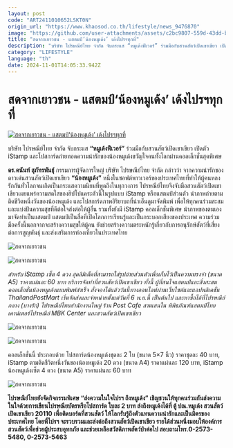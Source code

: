 ```yaml
---
layout: post
code: "ART2411010652LSKT0N"
origin_url: "https://www.khaosod.co.th/lifestyle/news_9476870"
image: "https://github.com/user-attachments/assets/c2bc9807-559d-43dd-ba90-1f7235a6105a"
title: "สดจากเยาวชน - แสตมป์‘น้องหมูเด้ง’ เด้งไปรฯทุกที่"
description: "บริษัท ไปรษณีย์ไทย จำกัด จับกระแส “หมูเด้งฟีเวอร์” ร่วมมือกับสวนสัตว์เปิดเขาเขียว เปิดตัว iStamp และโปสการ์ดถ่ายทอดความน่ารักของน้องหมูเด้งขวัญใจคนทั้งโลก"
category: "LIFESTYLE"
language: "th"
date: 2024-11-01T14:05:33.942Z
---
```


# สดจากเยาวชน - แสตมป์‘น้องหมูเด้ง’ เด้งไปรฯทุกที่

[![สดจากเยาวชน - แสตมป์‘น้องหมูเด้ง’ เด้งไปรฯทุกที่](https://www.khaosod.co.th/wpapp/uploads/2024/10/แสตมป์หมูเด้ง1.jpg "สดจากเยาวชน - แสตมป์‘น้องหมูเด้ง’ เด้งไปรฯทุกที่")](https://www.khaosod.co.th/wpapp/uploads/2024/10/แสตมป์หมูเด้ง1.jpg)

บริษัท ไปรษณีย์ไทย จำกัด จับกระแส **“หมูเด้งฟีเวอร์”** ร่วมมือกับสวนสัตว์เปิดเขาเขียว เปิดตัว iStamp และโปสการ์ดถ่ายทอดความน่ารักของน้องหมูเด้งขวัญใจคนทั้งโลกผ่านคอลเล็กชั่นสุดพิเศษ

**ดร.ดนันท์ สุภัทรพันธุ์** กรรมการผู้จัดการใหญ่ บริษัท ไปรษณีย์ไทย จำกัด กล่าวว่า จากความน่ารักของดาวเด่นสวนสัตว์เปิดเขาเขียว **“น้องหมูเด้ง”** หนึ่งในซอฟต์พาวเวอร์ของประเทศไทยที่ทำให้ผู้คนหลงรักกันทั่วโลกจนเกิดเป็นกระแสความนิยมที่พูดถึงในทุกวงการ ไปรษณีย์ไทยจึงจับมือสวนสัตว์เปิดเขาเขียวเผยแพร่ความสดใสของฮิปโปแคระตัวนี้ในรูปแบบ iStamp หรือแสตมป์ส่วนตัว นำภาพถ่ายตามติดชีวิตหนึ่งวันของน้องหมูเด้ง และโปสการ์ดภาพอิริยาบถที่น่าเอ็นดูมาจัดพิมพ์ เพื่อให้ทุกคนร่วมสะสมและแบ่งปันความสุขที่ดีต่อใจส่งต่อให้ผู้อื่น รวมทั้งยังมี iStamp คอลเล็กชั่นพิเศษ นำภาพของตนเองมาจัดทำเป็นแสตมป์ แสตมป์เป็นสื่อที่เปิดโลกการเรียนรู้และเป็นกระบอกเสียงของประเทศ ความร่วมมือครั้งนี้นอกจากจะสร้างความสุขให้ผู้คน ยังช่วยสร้างความตระหนักรู้เกี่ยวกับการอนุรักษ์สัตว์ที่เสี่ยงต่อการสูญพันธุ์ และส่งเสริมการท่องเที่ยวในประเทศไทย

![สดจากเยาวชน](https://www.khaosod.co.th/wpapp/uploads/2024/10/แสตมป์หมูเด้ง6-696x397.jpg)

![สดจากเยาวชน](https://www.khaosod.co.th/wpapp/uploads/2024/10/แสตมป์หมูเด้ง5-696x549.jpg)

_สำหรับ iStamp เซ็ต 4 ดวง สุดลิมิเต็ดที่สามารถใส่รูปถ่ายส่วนตัวเพื่อเก็บไว้เป็นความทรงจำ (ขนาด A5) ราคาแผ่นละ 60 บาท บริการจัดทำที่สวนสัตว์เปิดเขาเขียว ทั้งนี้ ผู้ที่สนใจแสตมป์และสิ่งสะสมคอลเล็กชั่นน้องหมูเด้งแบบพิมพ์สำเร็จ สั่งจองได้แล้ววันนี้ทางออนไลน์ผ่านเว็บไซต์และแอปพลิเคชั่น ThailandPostMart เริ่มจัดส่งและจำหน่ายตั้งแต่วันที่ 6 พ.ย.นี้ เป็นต้นไป และหาซื้อได้ที่ไปรษณีย์กลาง (บางรัก) ไปรษณีย์ไทยสำนักงานใหญ่ ร้าน Post Cafe สามเสนใน พิพิธภัณฑ์แสตมป์ไทย เคาน์เตอร์ไปรษณีย์ MBK Center และสวนสัตว์เปิดเขาเขียว_

![สดจากเยาวชน](https://www.khaosod.co.th/wpapp/uploads/2024/10/แสตมป์หมูเด้ง3-696x525.jpg)

![สดจากเยาวชน](https://www.khaosod.co.th/wpapp/uploads/2024/10/แสตมป์หมูเด้ง4-574x696.jpg)

คอลเล็กชั่นนี้ ประกอบด้วย โปสการ์ดน้องหมูเด้งชุดละ 2 ใบ (ขนาด 5×7 นิ้ว) ราคาชุดละ 40 บาท, iStamp ตามติดชีวิตหนึ่งวันของน้องหมูเด้ง 20 ดวง (ขนาด A4) ราคาแผ่นละ 120 บาท, iStamp น้องหมูเด้งเซ็ต 4 ดวง (ขนาด A5) ราคาแผ่นละ 60 บาท

![สดจากเยาวชน](https://www.khaosod.co.th/wpapp/uploads/2024/10/แสตมป์หมูเด้ง2-696x517.jpg)

**ไปรษณีย์ไทยยังจัดกิจกรรมพิเศษ “ส่งความในใจไปรฯ ถึงหมูเด้ง” เชิญชวนให้ทุกคนร่วมกันส่งความในใจด้วยการเขียนไปรษณียบัตรหรือโปสการ์ด ใบละ 2 บาท ส่งถึงหมูเด้งได้ที่ ตู้ ปณ.หมูเด้ง สวนสัตว์เปิดเขาเขียว 20110 เพื่อติดบอร์ดที่สวนสัตว์ ให้โลกรับรู้ถึงตัวแทนความน่ารักและเป็นมิตรของประเทศไทย โดยพี่ไปรฯ จะรวบรวมและส่งต่อถึงสวนสัตว์เปิดเขาเขียว รายได้ส่วนหนึ่งมอบให้องค์การสวนสัตว์เพื่อช่วยผู้ประสบอุทกภัย และช่วยเหลือสวัสดิภาพสัตว์ป่าต่อไป สอบถามโทร.0-2573-5480, 0-2573-5463**